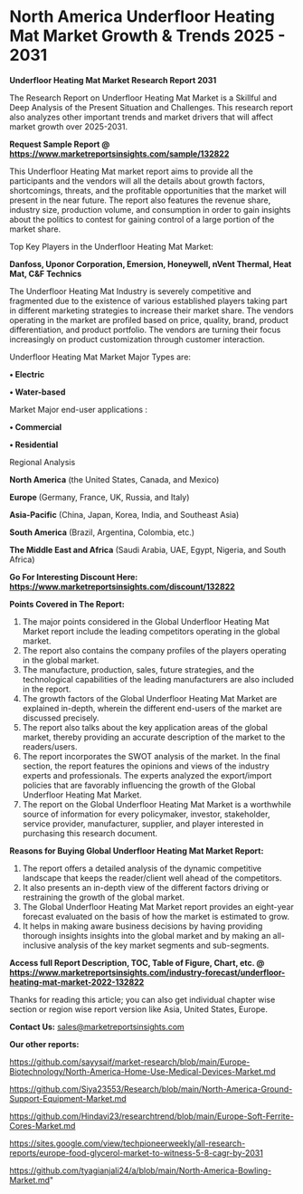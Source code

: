 # North America Underfloor Heating Mat Market Growth & Trends 2025 - 2031

<strong>Underfloor Heating Mat Market Research Report 2031</strong>

The Research Report on Underfloor Heating Mat Market is a Skillful and Deep Analysis of the Present Situation and Challenges. This research report also analyzes other important trends and market drivers that will affect market growth over 2025-2031.

<strong>Request Sample Report @ <a href=https://www.marketreportsinsights.com/sample/132822>https://www.marketreportsinsights.com/sample/132822</a></strong>

This Underfloor Heating Mat market report aims to provide all the participants and the vendors will all the details about growth factors, shortcomings, threats, and the profitable opportunities that the market will present in the near future. The report also features the revenue share, industry size, production volume, and consumption in order to gain insights about the politics to contest for gaining control of a large portion of the market share.

Top Key Players in the Underfloor Heating Mat Market:

<strong>Danfoss, Uponor Corporation, Emersion, Honeywell, nVent Thermal, Heat Mat, C&F Technics</strong>

The Underfloor Heating Mat Industry is severely competitive and fragmented due to the existence of various established players taking part in different marketing strategies to increase their market share. The vendors operating in the market are profiled based on price, quality, brand, product differentiation, and product portfolio. The vendors are turning their focus increasingly on product customization through customer interaction.

Underfloor Heating Mat Market Major Types are:

<strong>• Electric

• Water-based</strong>

Market Major end-user applications :

<strong>• Commercial

• Residential</strong>

Regional Analysis

</u><strong><b>North America</b></strong> (the United States, Canada, and Mexico)

<strong><b>Europe </b></strong>(Germany, France, UK, Russia, and Italy)

<strong><b>Asia-Pacific</b></strong> (China, Japan, Korea, India, and Southeast Asia)

<strong><b>South America</b></strong> (Brazil, Argentina, Colombia, etc.)

<strong><b>The Middle East and Africa</b></strong> (Saudi Arabia, UAE, Egypt, Nigeria, and South Africa)

<strong>Go For Interesting Discount Here: <a href=https://www.marketreportsinsights.com/discount/132822>https://www.marketreportsinsights.com/discount/132822</a></strong>

<strong>Points Covered in The Report:</strong>
<ol>
  <li>The major points considered in the Global Underfloor Heating Mat Market report include the leading competitors operating in the global market.</li>
  <li>The report also contains the company profiles of the players operating in the global market.</li>
  <li>The manufacture, production, sales, future strategies, and the technological capabilities of the leading manufacturers are also included in the report.</li>
  <li>The growth factors of the Global Underfloor Heating Mat Market are explained in-depth, wherein the different end-users of the market are discussed precisely.</li>
  <li>The report also talks about the key application areas of the global market, thereby providing an accurate description of the market to the readers/users.</li>
  <li>The report incorporates the SWOT analysis of the market. In the final section, the report features the opinions and views of the industry experts and professionals. The experts analyzed the export/import policies that are favorably influencing the growth of the Global Underfloor Heating Mat Market.</li>
  <li>The report on the Global Underfloor Heating Mat Market is a worthwhile source of information for every policymaker, investor, stakeholder, service provider, manufacturer, supplier, and player interested in purchasing this research document.</li>
</ol>
<strong>Reasons for Buying Global Underfloor Heating Mat Market Report:</strong>

<ol>
  <li>The report offers a detailed analysis of the dynamic competitive landscape that keeps the reader/client well ahead of the competitors.</li>
  <li>It also presents an in-depth view of the different factors driving or restraining the growth of the global market.</li>
  <li>The Global Underfloor Heating Mat Market report provides an eight-year forecast evaluated on the basis of how the market is estimated to grow.</li>
  <li>It helps in making aware business decisions by having providing thorough insights insights into the global market and by making an all-inclusive analysis of the key market segments and sub-segments.</li>
</ol>
<strong>Access full Report Description, TOC, Table of Figure, Chart, etc. @ <a href=https://www.marketreportsinsights.com/industry-forecast/underfloor-heating-mat-market-2022-132822>https://www.marketreportsinsights.com/industry-forecast/underfloor-heating-mat-market-2022-132822</a></strong>


Thanks for reading this article; you can also get individual chapter wise section or region wise report version like Asia, United States, Europe.

<strong>Contact Us:</strong>
sales@marketreportsinsights.com

<strong>Our other reports:</strong>

<a href=https://github.com/sayysaif/market-research/blob/main/Europe-Biotechnology/North-America-Home-Use-Medical-Devices-Market.md>https://github.com/sayysaif/market-research/blob/main/Europe-Biotechnology/North-America-Home-Use-Medical-Devices-Market.md</a>

<a href=https://github.com/Siya23553/Research/blob/main/North-America-Ground-Support-Equipment-Market.md>https://github.com/Siya23553/Research/blob/main/North-America-Ground-Support-Equipment-Market.md</a>

<a href=https://github.com/Hindavi23/researchtrend/blob/main/Europe-Soft-Ferrite-Cores-Market.md>https://github.com/Hindavi23/researchtrend/blob/main/Europe-Soft-Ferrite-Cores-Market.md</a>

<a href=https://sites.google.com/view/techpioneerweekly/all-research-reports/europe-food-glycerol-market-to-witness-5-8-cagr-by-2031>https://sites.google.com/view/techpioneerweekly/all-research-reports/europe-food-glycerol-market-to-witness-5-8-cagr-by-2031</a>

<a href=https://github.com/tyagianjali24/a/blob/main/North-America-Bowling-Market.md>https://github.com/tyagianjali24/a/blob/main/North-America-Bowling-Market.md</a>"
